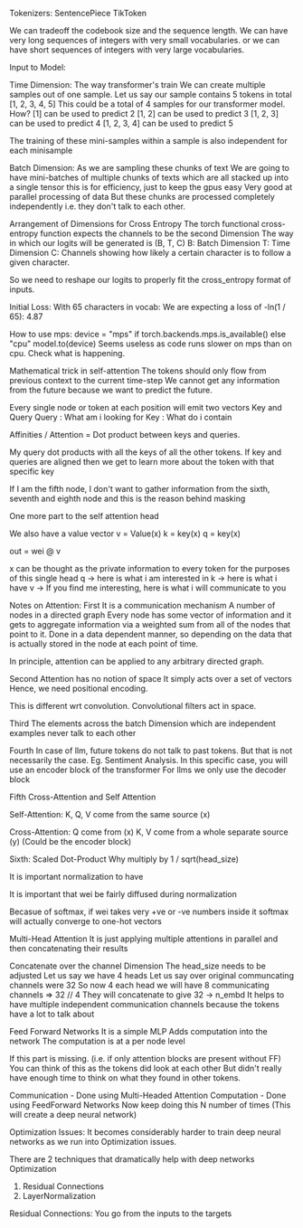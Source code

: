 Tokenizers:
SentencePiece
TikToken

We can tradeoff the codebook size and the sequence length. 
We can have very long sequences of integers with very small vocabularies.
or we can have short sequences of integers with very large vocabularies.


Input to Model:

Time Dimension:
The way transformer's train
We can create multiple samples out of one sample. 
Let us say our sample contains 5 tokens in total [1, 2, 3, 4, 5]
This could be a total of 4 samples for our transformer model.
How?
[1] can be used to predict 2
[1, 2] can be used to predict 3
[1, 2, 3] can be used to predict 4
[1, 2, 3, 4] can be used to predict 5

The training of these mini-samples within a sample is also independent for each minisample


Batch Dimension: 
As we are sampling these chunks of text 
We are going to have mini-batches of multiple chunks of texts
which are all stacked up into a single tensor
this is for efficiency, just to keep the gpus easy 
Very good at parallel processing of data
But these chunks are processed completely independently
i.e. they don't talk to each other. 


Arrangement of Dimensions for Cross Entropy 
The torch functional cross-entropy function
expects the channels to be the second Dimension
The way in which our logits will be generated is (B, T, C)
B: Batch Dimension
T: Time Dimension
C: Channels showing how likely a certain character is to follow a given character. 

So we need to reshape our logits to properly fit the cross_entropy format of inputs. 

Initial Loss: 
With 65 characters in vocab: 
We are expecting a loss of -ln(1 / 65): 4.87

How to use mps:
device = "mps" if torch.backends.mps.is_available() else "cpu"
model.to(device)
Seems useless as code runs slower on mps than on cpu. 
Check what is happening. 


Mathematical trick in self-attention
The tokens should only flow from previous context to the current time-step
We cannot get any information from the future because we want to predict the future. 


Every single node or token at each position
will emit two vectors 
Key and Query 
Query : What am i looking for
Key : What do i contain

Affinities / Attention = Dot product between keys and queries. 

My query dot products with all the keys of all the other tokens. 
If key and queries are aligned then we get to learn more about the token with that specific key 


If I am the fifth node, I don't want to gather information 
from the sixth, seventh and eighth node and this is the reason behind 
masking 

One more part to the self attention head

We also have a value vector 
v = Value(x)
k = key(x)
q = key(x)

out = wei @ v 

x can be thought as the private information to every token 
for the purposes of this single head 
q -> here is what i am interested in 
k -> here is what i have 
v -> If you find me interesting, here is what i will communicate to you 

Notes on Attention:
First 
It is a communication mechanism 
A number of nodes in a directed graph 
Every node has some vector of information 
and it gets to aggregate information via a weighted sum 
from all of the nodes that point to it. 
Done in a data dependent manner, so depending on the data 
that is actually stored in the node at each point of time. 

In principle, attention can be applied to any arbitrary directed graph. 


Second 
Attention has no notion of space 
It simply acts over a set of vectors 
Hence, we need positional encoding. 

This is different wrt convolution. Convolutional filters act in space. 


Third
The elements across the batch Dimension
which are independent examples 
never talk to each other 

Fourth 
In case of llm, future tokens do not talk to past tokens.
But that is not necessarily the case. 
Eg. Sentiment Analysis. 
In this specific case, you will use an encoder block of the transformer
For llms we only use the decoder block 

Fifth 
Cross-Attention and Self Attention

Self-Attention: 
K, Q, V come from the same source (x)

Cross-Attention:
Q come from (x)
K, V come from a whole separate source (y) (Could be the encoder block)


Sixth:
Scaled Dot-Product 
Why multiply by 1 / sqrt(head_size)

It is important normalization to have 

It is important that wei be fairly diffused during normalization

Becasue of softmax, if wei takes very +ve or -ve numbers inside it 
softmax will actually converge to one-hot vectors 



Multi-Head Attention
It is just applying 
multiple attentions in parallel
and then concatenating their results

Concatenate over the channel Dimension
The head_size needs to be adjusted
Let us say we have 4 heads 
Let us say over original communcating channels were 32
So now 4 each head we will have 8 communicating channels => 32 // 4
They will concatenate to give 32 -> n_embd 
It helps to have multiple independent communication channels 
because the tokens have a lot to talk about 



Feed Forward Networks
It is a simple MLP
Adds computation into the network 
The computation is at a per node level

If this part is missing. (i.e. if only attention blocks are present without FF)
You can think of this as the tokens did look at each other 
But didn't really have enough time to think on what they found in other tokens. 


Communication - Done using Multi-Headed Attention
Computation - Done using FeedForward Networks
Now keep doing this N number of times (This will create a deep neural network)

Optimization Issues:
It becomes considerably harder to train deep neural networks 
as we run into Optimization issues. 

There are 2 techniques that dramatically help with deep networks Optimization
1. Residual Connections
2. LayerNormalization

Residual Connections:
You go from the inputs to the targets 
